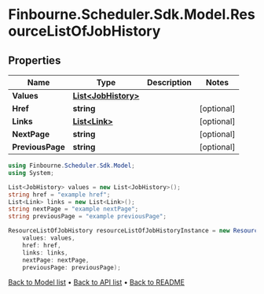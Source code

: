 # Finbourne.Scheduler.Sdk.Model.ResourceListOfJobHistory

## Properties

Name | Type | Description | Notes
------------ | ------------- | ------------- | -------------
**Values** | [**List&lt;JobHistory&gt;**](JobHistory.md) |  | 
**Href** | **string** |  | [optional] 
**Links** | [**List&lt;Link&gt;**](Link.md) |  | [optional] 
**NextPage** | **string** |  | [optional] 
**PreviousPage** | **string** |  | [optional] 

```csharp
using Finbourne.Scheduler.Sdk.Model;
using System;

List<JobHistory> values = new List<JobHistory>();
string href = "example href";
List<Link> links = new List<Link>();
string nextPage = "example nextPage";
string previousPage = "example previousPage";

ResourceListOfJobHistory resourceListOfJobHistoryInstance = new ResourceListOfJobHistory(
    values: values,
    href: href,
    links: links,
    nextPage: nextPage,
    previousPage: previousPage);
```

[Back to Model list](../README.md#documentation-for-models) &#8226; [Back to API list](../README.md#documentation-for-api-endpoints) &#8226; [Back to README](../README.md)

